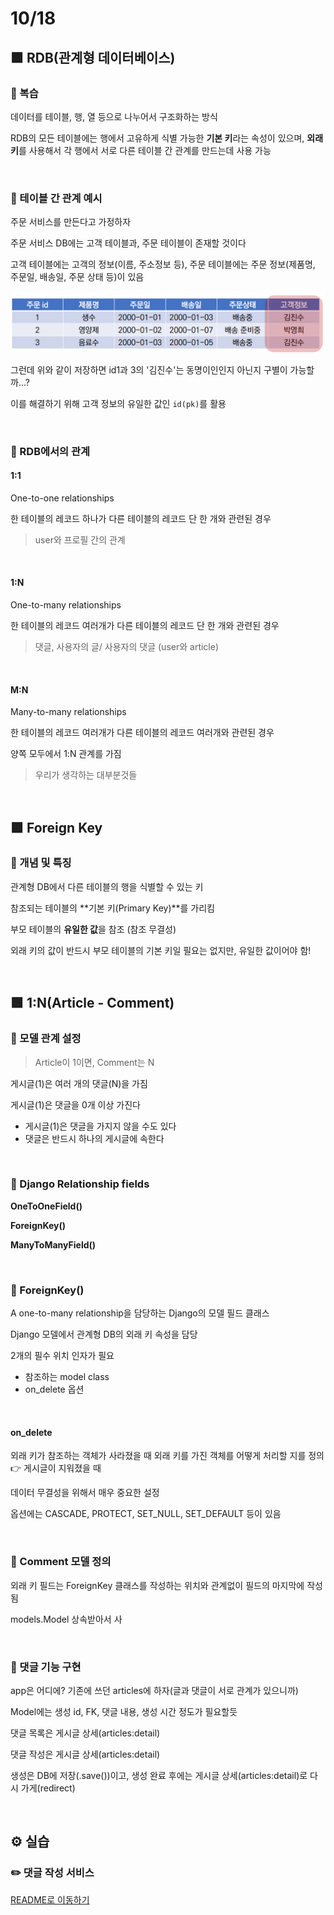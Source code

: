 # 10/18

## 🟪 RDB(관계형 데이터베이스)

### 🧩 복습

데이터를 테이블, 행, 열 등으로 나누어서 구조화하는 방식

RDB의 모든 테이블에는 행에서 고유하게 식별 가능한 **기본 키**라는 속성이 있으며, **외래 키**를 사용해서 각 행에서 서로 다른 테이블 간 관계를 만드는데 사용 가능

<br>

### 🧩 테이블 간 관계 예시

주문 서비스를 만든다고 가정하자

주문 서비스 DB에는 고객 테이블과, 주문 테이블이 존재할 것이다

고객 테이블에는 고객의 정보(이름, 주소정보 등), 주문 테이블에는 주문 정보(제품명, 주문일, 배송일, 주문 상태 등)이 있음

![image-20221018170604991](Django_221018.assets/image-20221018170604991.png)

그런데 위와 같이 저장하면 id1과 3의 '김진수'는 동명이인인지 아닌지 구별이 가능할까...?

이를 해결하기 위해 고객 정보의 유일한 값인 `id(pk)`를 활용

<br>

### 🧩 RDB에서의 관계

#### 1:1

One-to-one relationships

한 테이블의 레코드 하나가 다른 테이블의 레코드 단 한 개와 관련된 경우

> user와 프로필 간의 관계

<br>

#### 1:N

One-to-many relationships

한 테이블의 레코드 여러개가 다른 테이블의 레코드 단 한 개와 관련된 경우

> 댓글, 사용자의 글/ 사용자의 댓글 (user와 article)

<br>

#### M:N

Many-to-many relationships

한 테이블의 레코드 여러개가 다른 테이블의 레코드 여러개와 관련된 경우

양쪽 모두에서 1:N 관계를 가짐

> 우리가 생각하는 대부분것들

<br>

## 🟪 Foreign Key

### 🧩 개념 및 특징

관계형 DB에서 다른 테이블의 행을 식별할 수 있는 키

참조되는 테이블의 **기본 키(Primary Key)**를 가리킴

부모 테이블의 **유일한 값**을 참조 (참조 무결성)

외래 키의 값이 반드시 부모 테이블의 기본 키일 필요는 없지만, 유일한 값이어야 함!

<br>

## 🟪 1:N(Article - Comment)

### 🧩 모델 관계 설정

> Article이 1이면, Comment는 N

게시글(1)은 여러 개의 댓글(N)을 가짐

게시글(1)은 댓글을 0개 이상 가진다

- 게시글(1)은 댓글을 가지지 않을 수도 있다
- 댓글은 반드시 하나의 게시글에 속한다

<br>

### 🧩 Django Relationship fields

**OneToOneField()**

**ForeignKey()**

**ManyToManyField()**

<br>

### 🧩 ForeignKey()

A one-to-many relationship을 담당하는 Django의 모델 필드 클래스

Django 모델에서 관계형 DB의 외래 키 속성을 담당

2개의 필수 위치 인자가 필요

- 참조하는 model class
- on_delete 옵션

<br>

#### on_delete

외래 키가 참조하는 객체가 사라졌을 때 외래 키를 가진 객체를 어떻게 처리할 지를 정의 👉 게시글이 지워졌을 때

데이터 무결성을 위해서 매우 중요한 설정

옵션에는 CASCADE, PROTECT, SET_NULL, SET_DEFAULT 등이 있음

<br>

### 🧩 Comment 모델 정의

외래 키 필드는 ForeignKey 클래스를 작성하는 위치와 관계없이 필드의 마지막에 작성됨

models.Model 상속받아서 사

<br>

### 🧩 댓글 기능 구현

app은 어디에? 기존에 쓰던 articles에 하자(글과 댓글이 서로 관계가 있으니까)

Model에는 생성 id, FK, 댓글 내용, 생성 시간 정도가 필요할듯

댓글 목록은 게시글 상세(articles:detail)

댓글 작성은 게시글 상세(articles:detail)

생성은 DB에 저장(.save())이고, 생성 완료 후에는 게시글 상세(articles:detail)로 다시 가게(redirect)

<br>

## ⚙️ 실습

### ✏️ 댓글 작성 서비스

[README로 이동하기](./Practice/221019/README.md)
